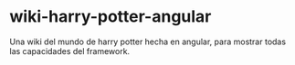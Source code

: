# wiki-harry-potter-angular
Una wiki del mundo de harry potter hecha en angular, para mostrar todas las capacidades del framework.
